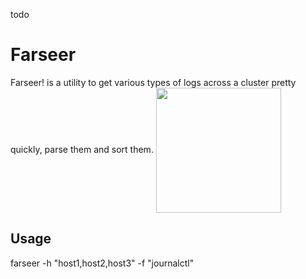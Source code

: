 todo


# Farseer
Farseer! is a utility to get various types of logs across a cluster pretty quickly, parse them and sort them.
<a href="url"><img src="https://i.pinimg.com/originals/05/45/bd/0545bd408e78605c109b3230d3a2aae7.jpg" align="center" width="200" ></a>



## Usage
farseer -h "host1,host2,host3" -f "journalctl"
